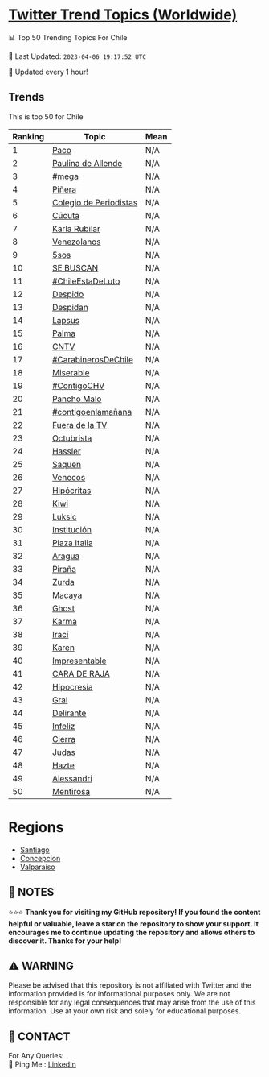 [Twitter Trend Topics (Worldwide)](https://github.com/ErcinDedeoglu/Twitter-Trend-Topics)
==========


📊 Top 50 Trending Topics For Chile

📆 Last Updated: `2023-04-06 19:17:52 UTC`

🔧 Updated every 1 hour!


## Trends

This is top 50 for Chile

| Ranking | Topic | Mean |
| ------- | ------------ | ------------ |
| 1 | [Paco](http://twitter.com/search?q=Paco) | N/A |
| 2 | [Paulina de Allende](http://twitter.com/search?q=Paulina+de+Allende) | N/A |
| 3 | [#mega](http://twitter.com/search?q=%23mega) | N/A |
| 4 | [Piñera](http://twitter.com/search?q=Pi%c3%b1era) | N/A |
| 5 | [Colegio de Periodistas](http://twitter.com/search?q=Colegio+de+Periodistas) | N/A |
| 6 | [Cúcuta](http://twitter.com/search?q=C%c3%bacuta) | N/A |
| 7 | [Karla Rubilar](http://twitter.com/search?q=Karla+Rubilar) | N/A |
| 8 | [Venezolanos](http://twitter.com/search?q=Venezolanos) | N/A |
| 9 | [5sos](http://twitter.com/search?q=5sos) | N/A |
| 10 | [SE BUSCAN](http://twitter.com/search?q=SE+BUSCAN) | N/A |
| 11 | [#ChileEstaDeLuto](http://twitter.com/search?q=%23ChileEstaDeLuto) | N/A |
| 12 | [Despido](http://twitter.com/search?q=Despido) | N/A |
| 13 | [Despidan](http://twitter.com/search?q=Despidan) | N/A |
| 14 | [Lapsus](http://twitter.com/search?q=Lapsus) | N/A |
| 15 | [Palma](http://twitter.com/search?q=Palma) | N/A |
| 16 | [CNTV](http://twitter.com/search?q=CNTV) | N/A |
| 17 | [#CarabinerosDeChile](http://twitter.com/search?q=%23CarabinerosDeChile) | N/A |
| 18 | [Miserable](http://twitter.com/search?q=Miserable) | N/A |
| 19 | [#ContigoCHV](http://twitter.com/search?q=%23ContigoCHV) | N/A |
| 20 | [Pancho Malo](http://twitter.com/search?q=Pancho+Malo) | N/A |
| 21 | [#contigoenlamañana](http://twitter.com/search?q=%23contigoenlama%c3%b1ana) | N/A |
| 22 | [Fuera de la TV](http://twitter.com/search?q=Fuera+de+la+TV) | N/A |
| 23 | [Octubrista](http://twitter.com/search?q=Octubrista) | N/A |
| 24 | [Hassler](http://twitter.com/search?q=Hassler) | N/A |
| 25 | [Saquen](http://twitter.com/search?q=Saquen) | N/A |
| 26 | [Venecos](http://twitter.com/search?q=Venecos) | N/A |
| 27 | [Hipócritas](http://twitter.com/search?q=Hip%c3%b3critas) | N/A |
| 28 | [Kiwi](http://twitter.com/search?q=Kiwi) | N/A |
| 29 | [Luksic](http://twitter.com/search?q=Luksic) | N/A |
| 30 | [Institución](http://twitter.com/search?q=Instituci%c3%b3n) | N/A |
| 31 | [Plaza Italia](http://twitter.com/search?q=Plaza+Italia) | N/A |
| 32 | [Aragua](http://twitter.com/search?q=Aragua) | N/A |
| 33 | [Piraña](http://twitter.com/search?q=Pira%c3%b1a) | N/A |
| 34 | [Zurda](http://twitter.com/search?q=Zurda) | N/A |
| 35 | [Macaya](http://twitter.com/search?q=Macaya) | N/A |
| 36 | [Ghost](http://twitter.com/search?q=Ghost) | N/A |
| 37 | [Karma](http://twitter.com/search?q=Karma) | N/A |
| 38 | [Irací](http://twitter.com/search?q=Irac%c3%ad) | N/A |
| 39 | [Karen](http://twitter.com/search?q=Karen) | N/A |
| 40 | [Impresentable](http://twitter.com/search?q=Impresentable) | N/A |
| 41 | [CARA DE RAJA](http://twitter.com/search?q=CARA+DE+RAJA) | N/A |
| 42 | [Hipocresía](http://twitter.com/search?q=Hipocres%c3%ada) | N/A |
| 43 | [Gral](http://twitter.com/search?q=Gral) | N/A |
| 44 | [Delirante](http://twitter.com/search?q=Delirante) | N/A |
| 45 | [Infeliz](http://twitter.com/search?q=Infeliz) | N/A |
| 46 | [Cierra](http://twitter.com/search?q=Cierra) | N/A |
| 47 | [Judas](http://twitter.com/search?q=Judas) | N/A |
| 48 | [Hazte](http://twitter.com/search?q=Hazte) | N/A |
| 49 | [Alessandri](http://twitter.com/search?q=Alessandri) | N/A |
| 50 | [Mentirosa](http://twitter.com/search?q=Mentirosa) | N/A |



# Regions

* [Santiago](</Chile/Santiago.md>)
* [Concepcion](</Chile/Concepcion.md>)
* [Valparaiso](</Chile/Valparaiso.md>)



## 📝 NOTES

⭐⭐⭐ **Thank you for visiting my GitHub repository! If you found the content helpful or valuable, leave a star on the repository to show your support. It encourages me to continue updating the repository and allows others to discover it. Thanks for your help!**


## ⚠️ WARNING

Please be advised that this repository is not affiliated with Twitter and the information provided is for informational purposes only. We are not responsible for any legal consequences that may arise from the use of this information. Use at your own risk and solely for educational purposes.


## 📨 CONTACT

 For Any Queries:  
            🏓 Ping Me : [LinkedIn](https://www.linkedin.com/in/ercindedeoglu/)
